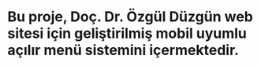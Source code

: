 # Bu proje, Doç. Dr. Özgül Düzgün web sitesi için geliştirilmiş mobil uyumlu açılır menü sistemini içermektedir.
